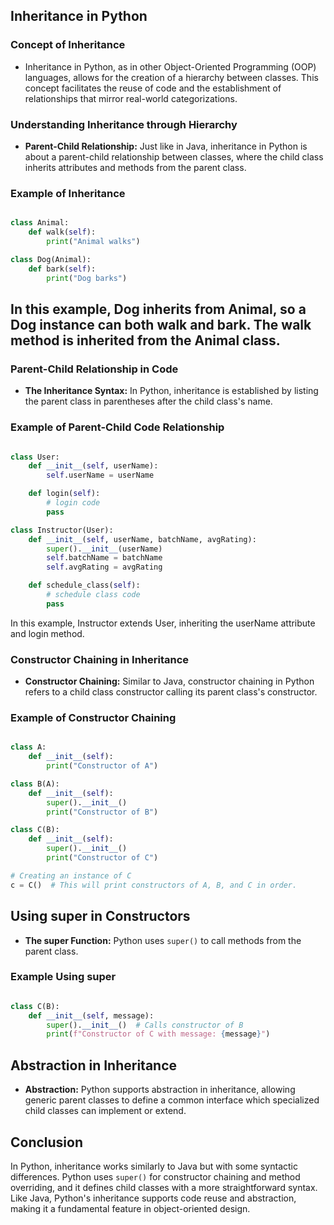 ## Inheritance in Python

### Concept of Inheritance

- Inheritance in Python, as in other Object-Oriented Programming (OOP) languages, allows for the creation of a hierarchy between classes. This concept facilitates the reuse of code and the establishment of relationships that mirror real-world categorizations.

### Understanding Inheritance through Hierarchy

- **Parent-Child Relationship:** Just like in Java, inheritance in Python is about a parent-child relationship between classes, where the child class inherits attributes and methods from the parent class.

### Example of Inheritance

```python

class Animal:
    def walk(self):
        print("Animal walks")

class Dog(Animal):
    def bark(self):
        print("Dog barks")
```
## In this example, Dog inherits from Animal, so a Dog instance can both walk and bark. The walk method is inherited from the Animal class.

### Parent-Child Relationship in Code

- **The Inheritance Syntax:** In Python, inheritance is established by listing the parent class in parentheses after the child class's name.

### Example of Parent-Child Code Relationship


```python

class User:
    def __init__(self, userName):
        self.userName = userName

    def login(self):
        # login code
        pass

class Instructor(User):
    def __init__(self, userName, batchName, avgRating):
        super().__init__(userName)
        self.batchName = batchName
        self.avgRating = avgRating

    def schedule_class(self):
        # schedule class code
        pass
```

In this example, Instructor extends User, inheriting the userName attribute and login method.

### Constructor Chaining in Inheritance

- **Constructor Chaining:** Similar to Java, constructor chaining in Python refers to a child class constructor calling its parent class's constructor.

### Example of Constructor Chaining


```python

class A:
    def __init__(self):
        print("Constructor of A")

class B(A):
    def __init__(self):
        super().__init__()
        print("Constructor of B")

class C(B):
    def __init__(self):
        super().__init__()
        print("Constructor of C")

# Creating an instance of C
c = C()  # This will print constructors of A, B, and C in order.
```

## Using super in Constructors

- **The super Function:** Python uses `super()` to call methods from the parent class.

### Example Using super


```python

class C(B):
    def __init__(self, message):
        super().__init__()  # Calls constructor of B
        print(f"Constructor of C with message: {message}")
```

## Abstraction in Inheritance

- **Abstraction:** Python supports abstraction in inheritance, allowing generic parent classes to define a common interface which specialized child classes can implement or extend.

## Conclusion

In Python, inheritance works similarly to Java but with some syntactic differences. Python uses `super()` for constructor chaining and method overriding, and it defines child classes with a more straightforward syntax. Like Java, Python's inheritance supports code reuse and abstraction, making it a fundamental feature in object-oriented design.
